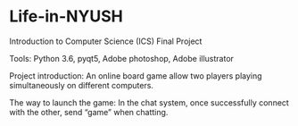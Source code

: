 # Life-in-NYUSH
Introduction to Computer Science (ICS) Final Project

Tools:
Python 3.6, pyqt5, Adobe photoshop, Adobe illustrator

Project introduction: 
An online board game allow two players playing simultaneously on different computers.

The way to launch the game: 
In the chat system, once successfully connect with the other, send “game” when chatting.
